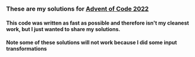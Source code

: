 ### These are my solutions for [Advent of Code 2022](https://adventofcode.com/)

#### This code was written as fast as possible and therefore isn't my cleanest work, but I just wanted to share my solutions.
#### Note some of these solutions will not work because I did some input transformations
